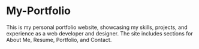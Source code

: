 # My-Portfolio
This is my personal portfolio website, showcasing my skills, projects, and experience as a web developer and designer. The site includes sections for About Me, Resume, Portfolio, and Contact.
